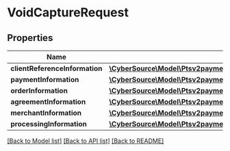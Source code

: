 # VoidCaptureRequest

## Properties
Name | Type | Description | Notes
------------ | ------------- | ------------- | -------------
**clientReferenceInformation** | [**\CyberSource\Model\Ptsv2paymentsidreversalsClientReferenceInformation**](Ptsv2paymentsidreversalsClientReferenceInformation.md) |  | [optional] 
**paymentInformation** | [**\CyberSource\Model\Ptsv2paymentsidvoidsPaymentInformation**](Ptsv2paymentsidvoidsPaymentInformation.md) |  | [optional] 
**orderInformation** | [**\CyberSource\Model\Ptsv2paymentsidvoidsOrderInformation**](Ptsv2paymentsidvoidsOrderInformation.md) |  | [optional] 
**agreementInformation** | [**\CyberSource\Model\Ptsv2paymentsidvoidsAgreementInformation**](Ptsv2paymentsidvoidsAgreementInformation.md) |  | [optional] 
**merchantInformation** | [**\CyberSource\Model\Ptsv2paymentsidvoidsMerchantInformation**](Ptsv2paymentsidvoidsMerchantInformation.md) |  | [optional] 
**processingInformation** | [**\CyberSource\Model\Ptsv2paymentsidvoidsProcessingInformation**](Ptsv2paymentsidvoidsProcessingInformation.md) |  | [optional] 

[[Back to Model list]](../README.md#documentation-for-models) [[Back to API list]](../README.md#documentation-for-api-endpoints) [[Back to README]](../README.md)


